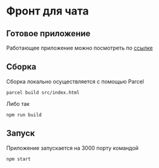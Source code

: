 # Фронт для чата
## Готовое приложение
Работающее приложение можно посмотреть по [ссылке](https://radiant-speculoos-e31855.netlify.app/)
## Сборка
Сборка локально осуществляется с помощью Parcel

`parcel build src/index.html`

Либо так

`npm run build`

## Запуск
Приложение запускается на 3000 порту командой

`npm start`
